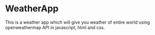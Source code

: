 # WeatherApp
This is a weather app which will give you weather of entire world using openweathermap API in javascript, html and css.
